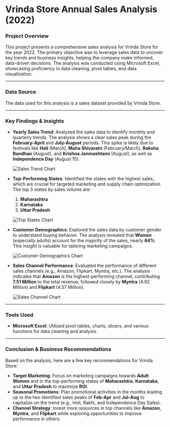 # Vrinda Store Annual Sales Analysis (2022)

### **Project Overview**

This project presents a comprehensive sales analysis for Vrinda Store for the year 2022. The primary objective was to leverage sales data to uncover key trends and business insights, helping the company make informed, data-driven decisions. The analysis was conducted using Microsoft Excel, showcasing proficiency in data cleaning, pivot tables, and data visualization.

---

### **Data Source**

The data used for this analysis is a sales dataset provided by Vrinda Store.

---

### **Key Findings & Insights**

* **Yearly Sales Trend**: Analyzed the sales data to identify monthly and quarterly trends. The analysis shows a clear sales peak during the **February-April** and **July-August** periods.
    This spike is likely due to festivals like **Holi** (March), **Maha Shivaratri** (February/March), **Raksha Bandhan** (August), and **Krishna Janmashtami** (August), as well as **Independence Day** (August 15).

    ![Sales Trend Chart](https://github.com/user-attachments/assets/aa3eb114-3be5-43a9-a756-5b9152cf2e0c)

* **Top-Performing States**: Identified the states with the highest sales, which are crucial for targeted marketing and supply chain optimization. The top 3 states by sales volume are:
    1. **Maharashtra**
    2. **Karnataka**
    3. **Uttar Pradesh**

    ![Top States Chart](https://github.com/user-attachments/assets/a6801ebd-e2c0-41e5-b10a-5dd1d3ae5490)


* **Customer Demographics**: Explored the sales data by customer gender to understand buying behavior. The analysis revealed that **Women** (especially adults) account for the majority of the sales, nearly **64%**. This insight is valuable for tailoring marketing campaigns.

    ![Customer Demographics Chart](https://github.com/user-attachments/assets/5eae2a01-83fd-467f-b7d6-991f8bdf81b4)


* **Sales Channel Performance**: Evaluated the performance of different sales channels (e.g., Amazon, Flipkart, Myntra, etc.). The analysis indicates that **Amazon** is the highest-performing channel, contributing **7.51 Million** to the total revenue, followed closely by **Myntra** (4.92 Million) and **Flipkart** (4.57 Million).

    ![Sales Channel Chart](https://github.com/user-attachments/assets/46f12c13-be37-40cf-88cc-04364b4a7f3b)

---

### **Tools Used**

* **Microsoft Excel**: Utilized pivot tables, charts, slicers, and various functions for data cleaning and analysis.

---

### **Conclusion & Business Recommendations**

Based on the analysis, here are a few key recommendations for Vrinda Store:
* **Target Marketing**: Focus on marketing campaigns towards **Adult Women** and in the top-performing states of **Maharashtra**, **Karnataka**, and **Uttar Pradesh** to maximize **ROI**.
* **Seasonal Promotions**: Plan promotional activities in the months leading up to the two identified sales peaks of **Feb-Apr** and **Jul-Aug** to capitalize on the trend (e.g., Holi, Rakhi, and Independence Day Sales).
* **Channel Strategy**: Invest more resources in top channels like **Amazon**, **Myntra**, and **Flipkart** while exploring opportunities to improve performance in others.
